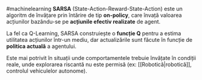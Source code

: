 #machinelearning
**SARSA** (State-Action-Reward-State-Action) este un algoritm de învățare prin întărire de tip **on-policy**, care învață valoarea acțiunilor bazându-se pe **acțiunile efectiv realizate** de agent.

La fel ca Q-Learning, SARSA construiește o **funcție Q** pentru a estima utilitatea acțiunilor într-un mediu, dar actualizările sunt făcute în funcție de **politica actuală** a agentului.

Este mai potrivit în situații unde comportamentele trebuie învățate în condiții reale, unde explorarea riscantă nu este permisă (ex: [[Robotică|robotică]], controlul vehiculelor autonome).
